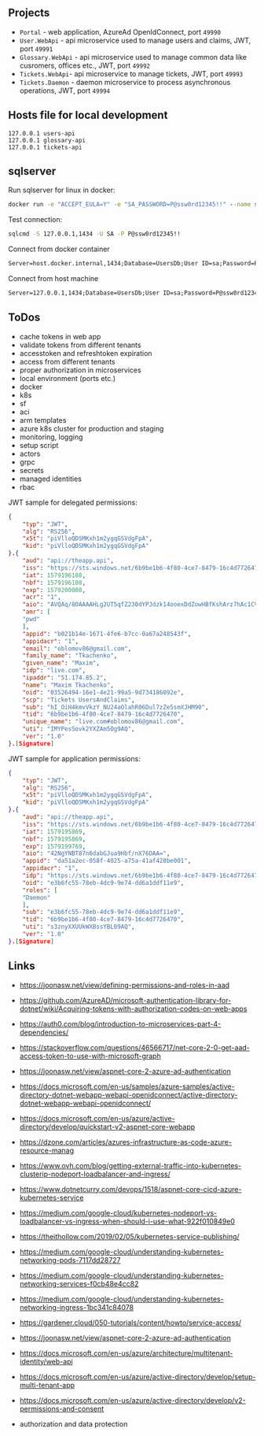 ## Projects
- `Portal` - web application, AzureAd OpenIdConnect, port `49990`
- `User.WebApi` - api microservice used to manage users and claims, JWT, port `49991`
- `Glossary.WebApi` - api microservice used to manage common data like cusromers, offices etc., JWT, port `49992`
- `Tickets.WebApi`- api microservice to manage tickets, JWT, port `49993`
- `Tickets.Daemon` - daemon microservice to process asynchronous operations, JWT, port `49994`

## Hosts file for local development
```
127.0.0.1 users-api
127.0.0.1 glossary-api
127.0.0.1 tickets-api
```

## sqlserver
Run sqlserver for linux in docker:
```bat
docker run -e "ACCEPT_EULA=Y" -e "SA_PASSWORD=P@ssw0rd12345!!" --name sqlserver -p 1434:1433 -d -v C:\temp\sqlserver-docker\data:/var/opt/mssql/data -v C:\temp\sqlserver-docker\log:/var/opt/mssql/log -v C:\temp\sqlserver-docker\secrets:/var/opt/mssql/secrets mcr.microsoft.com/mssql/server:2019-latest
```
Test connection:
```bat
sqlcmd -S 127.0.0.1,1434 -U SA -P P@ssw0rd12345!!
```
Connect from docker container
```bat
Server=host.docker.internal,1434;Database=UsersDb;User ID=sa;Password=P@ssw0rd12345!!
```
Connect from host machine
```bat
Server=127.0.0.1,1434;Database=UsersDb;User ID=sa;Password=P@ssw0rd12345!!
```

## ToDos
- cache tokens in web app
- validate tokens from different tenants
- accesstoken and refreshtoken expiration
- access from  different tenants
- proper authorization in microservices
- local environment (ports etc.)
- docker
- k8s
- sf
- aci
- arm templates
- azure k8s cluster for production and staging
- monitoring, logging
- setup script
- actors
- grpc
- secrets
- managed identities
- rbac

JWT sample for delegated permissions:
```json
{
    "typ": "JWT",
    "alg": "RS256",
    "x5t": "piVlloQDSMKxh1m2ygqGSVdgFpA",
    "kid": "piVlloQDSMKxh1m2ygqGSVdgFpA"
}.{
    "aud": "api://theapp.api",
    "iss": "https://sts.windows.net/6b9be1b6-4f80-4ce7-8479-16c4d7726470/",
    "iat": 1579196108,
    "nbf": 1579196108,
    "exp": 1579200008,
    "acr": "1",
    "aio": "AVQAq/8OAAAAHLg2UT5qfZ230dYPJdzk14ooexDdZowHBfKshArz7hAc1CVrWZQ1VzjPmk1eT6Os1+wC7zGXf32LiPCWKJ+as63NbWZ9CoqCneXhNWbcRtY=",
    "amr": [
    "pwd"
    ],
    "appid": "b021b14e-1671-4fe6-b7cc-0a67a248543f",
    "appidacr": "1",
    "email": "oblomov86@gmail.com",
    "family_name": "Tkachenko",
    "given_name": "Maxim",
    "idp": "live.com",
    "ipaddr": "51.174.85.2",
    "name": "Maxim Tkachenko",
    "oid": "03526494-16e1-4e21-99a5-9d734186092e",
    "scp": "Tickets UsersAndClaims",
    "sub": "hI_OiH4kmvVkzY_NU24aOlahR06Dul7zZe5smXJHM90",
    "tid": "6b9be1b6-4f80-4ce7-8479-16c4d7726470",
    "unique_name": "live.com#oblomov86@gmail.com",
    "uti": "IMYPesSovk2YXZAm5Og9AQ",
    "ver": "1.0"
}.[Signature]
```

JWT sample for application permissions:
```json
{
    "typ": "JWT",
    "alg": "RS256",
    "x5t": "piVlloQDSMKxh1m2ygqGSVdgFpA",
    "kid": "piVlloQDSMKxh1m2ygqGSVdgFpA"
}.{
    "aud": "api://theapp.api",
    "iss": "https://sts.windows.net/6b9be1b6-4f80-4ce7-8479-16c4d7726470/",
    "iat": 1579195869,
    "nbf": 1579195869,
    "exp": 1579199769,
    "aio": "42NgYNBT87n6dabGJua9Hbf/nX76DAA=",
    "appid": "da51a2ec-058f-4025-a75a-41af428be001",
    "appidacr": "1",
    "idp": "https://sts.windows.net/6b9be1b6-4f80-4ce7-8479-16c4d7726470/",
    "oid": "e3b6fc55-78eb-4dc9-9e74-dd6a1ddf11e9",
    "roles": [
    "Daemon"
    ],
    "sub": "e3b6fc55-78eb-4dc9-9e74-dd6a1ddf11e9",
    "tid": "6b9be1b6-4f80-4ce7-8479-16c4d7726470",
    "uti": "s3znyXXUUkWXBssYBL09AQ",
    "ver": "1.0"
}.[Signature]
```

## Links

- https://joonasw.net/view/defining-permissions-and-roles-in-aad
- https://github.com/AzureAD/microsoft-authentication-library-for-dotnet/wiki/Acquiring-tokens-with-authorization-codes-on-web-apps
- https://auth0.com/blog/introduction-to-microservices-part-4-dependencies/
- https://stackoverflow.com/questions/46566717/net-core-2-0-get-aad-access-token-to-use-with-microsoft-graph
- https://joonasw.net/view/aspnet-core-2-azure-ad-authentication
- https://docs.microsoft.com/en-us/samples/azure-samples/active-directory-dotnet-webapp-webapi-openidconnect/active-directory-dotnet-webapp-webapi-openidconnect/
- https://docs.microsoft.com/en-us/azure/active-directory/develop/quickstart-v2-aspnet-core-webapp
- https://dzone.com/articles/azures-infrastructure-as-code-azure-resource-manag
- https://www.ovh.com/blog/getting-external-traffic-into-kubernetes-clusterip-nodeport-loadbalancer-and-ingress/
- https://www.dotnetcurry.com/devops/1518/aspnet-core-cicd-azure-kubernetes-service
- https://medium.com/google-cloud/kubernetes-nodeport-vs-loadbalancer-vs-ingress-when-should-i-use-what-922f010849e0
- https://theithollow.com/2019/02/05/kubernetes-service-publishing/

- https://medium.com/google-cloud/understanding-kubernetes-networking-pods-7117dd28727
- https://medium.com/google-cloud/understanding-kubernetes-networking-services-f0cb48e4cc82
- https://medium.com/google-cloud/understanding-kubernetes-networking-ingress-1bc341c84078

- https://gardener.cloud/050-tutorials/content/howto/service-access/

- https://joonasw.net/view/aspnet-core-2-azure-ad-authentication
- https://docs.microsoft.com/en-us/azure/architecture/multitenant-identity/web-api
- https://docs.microsoft.com/en-us/azure/active-directory/develop/setup-multi-tenant-app
- https://docs.microsoft.com/en-us/azure/active-directory/develop/v2-permissions-and-consent
- authorization and data protection
